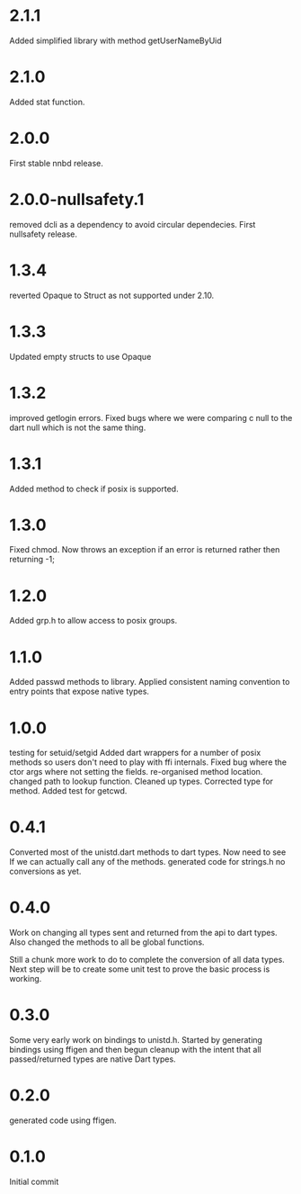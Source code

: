 # 2.1.1
Added simplified library with method getUserNameByUid

# 2.1.0
Added stat function.

# 2.0.0
First stable nnbd release.

# 2.0.0-nullsafety.1
removed dcli as a dependency to avoid circular dependecies.
First nullsafety release.

# 1.3.4
reverted Opaque to Struct as not supported under 2.10.

# 1.3.3
Updated empty structs to use Opaque

# 1.3.2
improved getlogin errors. 
Fixed bugs where we were comparing c null to the dart null which is not the same thing.

# 1.3.1
Added method to check if posix is supported.

# 1.3.0
Fixed chmod. Now throws an exception if an error is returned rather then returning -1;

# 1.2.0
Added grp.h to allow access to posix groups.

# 1.1.0
Added passwd methods to library.
Applied consistent naming convention to entry points that expose native types.

# 1.0.0
testing for setuid/setgid
Added dart wrappers for a number of posix methods so users don't need to play with ffi internals.
Fixed bug where the ctor args where not setting the fields.
re-organised method location.
changed path to lookup function.
Cleaned up types.
Corrected type for method.
Added test for getcwd.

# 0.4.1
Converted most of the unistd.dart methods to dart types. Now need to see If we can actually call any of the methods. generated code for strings.h no conversions as yet.

# 0.4.0
Work on changing all types sent and returned from the api to dart types. Also changed the methods to all be global functions.

Still a chunk more work to do to complete the conversion of all data types.
Next step will be to create some unit test to prove the basic process is working.

# 0.3.0
Some very early work on bindings to unistd.h. Started by generating bindings using ffigen and then begun cleanup with the intent that all passed/returned types are native Dart types.

# 0.2.0
generated code using ffigen.

# 0.1.0
Initial commit

